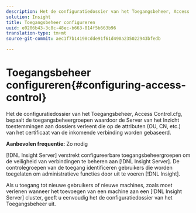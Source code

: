 ```yaml
---
description: Het de configuratiedossier van het Toegangsbeheer, Access Control.cfg, bepaalt de toegangsbeheergroepen waardoor de Server van het Inzicht toestemmingen aan dossiers verleent die op de attributen (OU, CN, etc.) van het certificaat van de inkomende verbinding worden gebaseerd.
solution: Insight
title: Toegangsbeheer configureren
uuid: e0206b43-3c8c-48ec-b663-814f5b663b96
translation-type: tm+mt
source-git-commit: aec1f7b14198cdde91f61d490a235022943bfedb

---
```



# Toegangsbeheer configureren{#configuring-access-control}

Het de configuratiedossier van het Toegangsbeheer, Access Control.cfg, bepaalt de toegangsbeheergroepen waardoor de Server van het Inzicht toestemmingen aan dossiers verleent die op de attributen (OU, CN, etc.) van het certificaat van de inkomende verbinding worden gebaseerd.

**Aanbevolen frequentie:** Zo nodig

[!DNL Insight Server] verstrekt configureerbare toegangsbeheergroepen om de veiligheid van verbindingen te beheren aan [!DNL Insight Server]. De controlegroepen van de toegang identificeren gebruikers die worden toegelaten om administratieve functies door uit te voeren [!DNL Insight].

Als u toegang tot nieuwe gebruikers of nieuwe machines, zoals moet verlenen wanneer het toevoegen van een machine aan een [!DNL Insight Server] cluster, geeft u eenvoudig het de configuratiedossier van het Toegangsbeheer uit.
